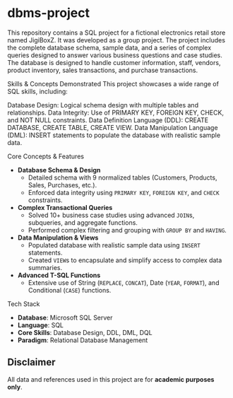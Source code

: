 # dbms-project
This repository contains a SQL project for a fictional electronics retail store named JigiBoxZ. It was developed as a group project. The project includes the complete database schema, sample data, and a series of complex queries designed to answer various business questions and case studies. The database is designed to handle customer information, staff, vendors, product inventory, sales transactions, and purchase transactions.

Skills & Concepts Demonstrated
This project showcases a wide range of SQL skills, including:

Database Design: Logical schema design with multiple tables and relationships.
Data Integrity: Use of PRIMARY KEY, FOREIGN KEY, CHECK, and NOT NULL constraints.
Data Definition Language (DDL): CREATE DATABASE, CREATE TABLE, CREATE VIEW.
Data Manipulation Language (DML): INSERT statements to populate the database with realistic sample data.

Core Concepts & Features
- **Database Schema & Design**
  - Detailed schema with 9 normalized tables (Customers, Products, Sales, Purchases, etc.).
  - Enforced data integrity using `PRIMARY KEY`, `FOREIGN KEY`, and `CHECK` constraints.
- **Complex Transactional Queries**
  - Solved 10+ business case studies using advanced `JOIN`s, subqueries, and aggregate functions.
  - Performed complex filtering and grouping with `GROUP BY` and `HAVING`.
- **Data Manipulation & Views**
  - Populated database with realistic sample data using `INSERT` statements.
  - Created `VIEW`s to encapsulate and simplify access to complex data summaries.
- **Advanced T-SQL Functions**
  - Extensive use of String (`REPLACE`, `CONCAT`), Date (`YEAR`, `FORMAT`), and Conditional (`CASE`) functions.

Tech Stack
- **Database**: Microsoft SQL Server
- **Language**: SQL
- **Core Skills**: Database Design, DDL, DML, DQL
- **Paradigm**: Relational Database Management

## Disclaimer
All data and references used in this project are for **academic purposes only**.  
